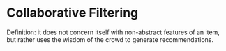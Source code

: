 # Collaborative Filtering


Definition: it does not concern itself with non-abstract features of an item, but rather uses the wisdom of the crowd to generate recommendations.